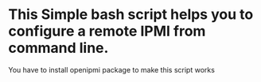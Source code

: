 # This Simple bash script helps you to configure a remote IPMI from command line.

You have to install openipmi package to make this script works
